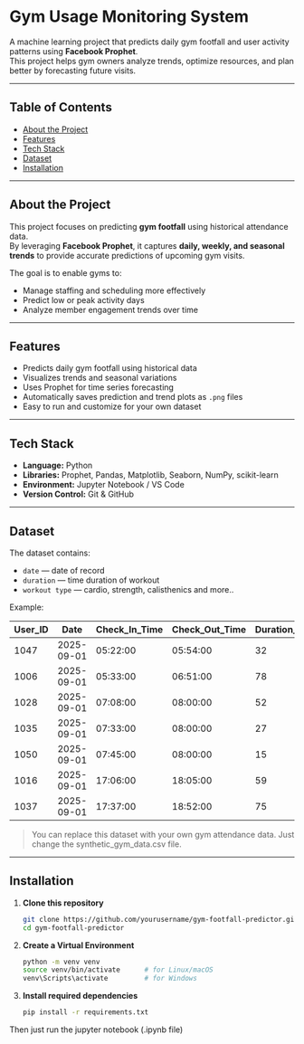 #  Gym Usage Monitoring System

A machine learning project that predicts daily gym footfall and user activity patterns using **Facebook Prophet**.  
This project helps gym owners analyze trends, optimize resources, and plan better by forecasting future visits.

---

##  Table of Contents
- [About the Project](#about-the-project)
- [Features](#features)
- [Tech Stack](#tech-stack)
- [Dataset](#dataset)
- [Installation](#installation)

---

##  About the Project

This project focuses on predicting **gym footfall** using historical attendance data.  
By leveraging **Facebook Prophet**, it captures **daily, weekly, and seasonal trends** to provide accurate predictions of upcoming gym visits.

The goal is to enable gyms to:
- Manage staffing and scheduling more effectively  
- Predict low or peak activity days  
- Analyze member engagement trends over time  

---

##  Features

-  Predicts daily gym footfall using historical data  
-  Visualizes trends and seasonal variations  
-  Uses Prophet for time series forecasting  
-  Automatically saves prediction and trend plots as `.png` files  
-  Easy to run and customize for your own dataset  

---

##  Tech Stack

- **Language:** Python  
- **Libraries:** Prophet, Pandas, Matplotlib, Seaborn, NumPy, scikit-learn  
- **Environment:** Jupyter Notebook / VS Code  
- **Version Control:** Git & GitHub  

---

##  Dataset

The dataset contains:
- `date` — date of record  
- `duration` — time duration of workout  
- `workout type` — cardio, strength, calisthenics
and more..  

Example:

| User_ID | Date       | Check_In_Time | Check_Out_Time | Duration_Minutes | Day_of_Week | Workout_Type |
|----------|------------|----------------|----------------|------------------|--------------|---------------|
| 1047     | 2025-09-01 | 05:22:00       | 05:54:00       | 32               | Monday       | Cardio        |
| 1006     | 2025-09-01 | 05:33:00       | 06:51:00       | 78               | Monday       | Cardio        |
| 1028     | 2025-09-01 | 07:08:00       | 08:00:00       | 52               | Monday       | Strength      |
| 1035     | 2025-09-01 | 07:33:00       | 08:00:00       | 27               | Monday       | Strength      |
| 1050     | 2025-09-01 | 07:45:00       | 08:00:00       | 15               | Monday       | Strength      |
| 1016     | 2025-09-01 | 17:06:00       | 18:05:00       | 59               | Monday       | Cardio        |
| 1037     | 2025-09-01 | 17:37:00       | 18:52:00       | 75               | Monday       | Cardio        |


> You can replace this dataset with your own gym attendance data. Just change the synthetic_gym_data.csv file.

---

##  Installation

1. **Clone this repository**
   ```bash
   git clone https://github.com/yourusername/gym-footfall-predictor.git
   cd gym-footfall-predictor
2. **Create a Virtual Environment**
   ```bash
   python -m venv venv
   source venv/bin/activate      # for Linux/macOS
   venv\Scripts\activate         # for Windows
3. **Install required dependencies**
   ```bash
   pip install -r requirements.txt

Then just run the jupyter notebook (.ipynb file)
